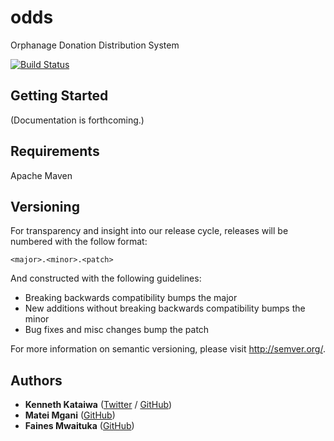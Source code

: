 odds
====
Orphanage Donation Distribution System

[![Build Status](https://secure.travis-ci.org/odds/odds.png?branch=master)](http://travis-ci.org/odds/odds)

## Getting Started

(Documentation is forthcoming.)

## Requirements

Apache Maven

## Versioning

For transparency and insight into our release cycle, releases will be numbered with the follow format:

`<major>.<minor>.<patch>`

And constructed with the following guidelines:

* Breaking backwards compatibility bumps the major
* New additions without breaking backwards compatibility bumps the minor
* Bug fixes and misc changes bump the patch

For more information on semantic versioning, please visit http://semver.org/.

## Authors

* **Kenneth Kataiwa** ([Twitter](https://twitter.com/kenkataiwa) / [GitHub](https://github.com/kenkataiwa))
* **Matei Mgani** ([GitHub](https://github.com/mateimgani))
* **Faines Mwaituka** ([GitHub](https://github.com/dangiodaniel))